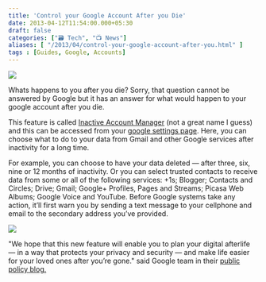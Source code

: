 ```yaml
---
title: 'Control your Google Account After you Die'
date: 2013-04-12T11:54:00.000+05:30
draft: false
categories: ["🗃️ Tech", "📺 News"]
aliases: [ "/2013/04/control-your-google-account-after-you.html" ]
tags : [Guides, Google, Accounts]
---
```


[![](https://1.bp.blogspot.com/-N6nMJ5aulaY/UWevd_RWpuI/AAAAAAAAA1c/Yi4-NcIkG-o/s1600/afterlifegog.jpg)](https://1.bp.blogspot.com/-N6nMJ5aulaY/UWevd_RWpuI/AAAAAAAAA1c/Yi4-NcIkG-o/s1600/afterlifegog.jpg)

  
Whats happens to you after you die? Sorry, that question cannot be answered by Google but it has an answer for what would happen to your google account after you die.  

  

This feature is called [Inactive Account Manager](httpss://www.google.com/settings/u/0/account/inactive) (not a great name I guess) and this can be accessed from your [google settings page](httpss://www.google.com/settings/account). Here, you can choose what to do to your data from Gmail and other Google services after inactivity for a long time.

  

For example, you can choose to have your data deleted — after three, six, nine or 12 months of inactivity. Or you can select trusted contacts to receive data from some or all of the following services: +1s; Blogger; Contacts and Circles; Drive; Gmail; Google+ Profiles, Pages and Streams; Picasa Web Albums; Google Voice and YouTube. Before Google systems take any action, it’ll first warn you by sending a text message to your cellphone and email to the secondary address you’ve provided.

  

[![](https://4.bp.blogspot.com/-bgKTz7HM0mw/UWehvCFeVyI/AAAAAAAAA04/w4QjFSYyssg/s640/iam_intro.png)](https://4.bp.blogspot.com/-bgKTz7HM0mw/UWehvCFeVyI/AAAAAAAAA04/w4QjFSYyssg/s1600/iam_intro.png)

  

"We hope that this new feature will enable you to plan your digital afterlife — in a way that protects your privacy and security — and make life easier for your loved ones after you’re gone." said Google team in their [public policy blog.](https://googlepublicpolicy.blogspot.in/2013/04/plan-your-digital-afterlife-with.html)